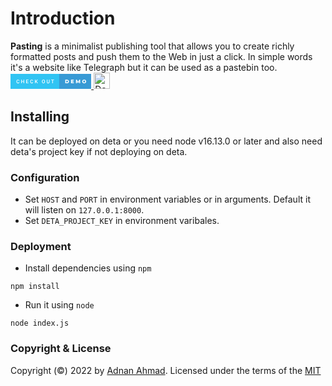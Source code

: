 <h1>Introduction</h1>
<p><b>Pasting</b> is a minimalist publishing tool that allows you to create richly formatted posts and push them to the Web in just a click.
In simple words it's a website like Telegraph but it can be used as a pastebin too.&nbsp;&nbsp;

<a href="https;//pasting.deta.dev">
    <svg xmlns="http://www.w3.org/2000/svg" height="24" viewBox="0 0 188.39999999999998 35"><rect class="svg__rect" x="0" y="0" width="115.61999999999999" height="35" fill="#31C4F3"/><rect class="svg__rect" x="113.61999999999999" y="0" width="74.78" height="35" fill="#389AD5"/><path class="svg__text" d="M13.95 18.19L13.95 18.19L13.95 17.39Q13.95 16.19 14.38 15.27Q14.80 14.35 15.60 13.85Q16.40 13.35 17.45 13.35L17.45 13.35Q18.86 13.35 19.73 14.12Q20.59 14.89 20.73 16.29L20.73 16.29L19.25 16.29Q19.14 15.37 18.71 14.96Q18.28 14.55 17.45 14.55L17.45 14.55Q16.48 14.55 15.97 15.26Q15.45 15.96 15.44 17.33L15.44 17.33L15.44 18.09Q15.44 19.47 15.93 20.20Q16.43 20.92 17.38 20.92L17.38 20.92Q18.25 20.92 18.69 20.53Q19.13 20.14 19.25 19.22L19.25 19.22L20.73 19.22Q20.60 20.59 19.72 21.35Q18.84 22.12 17.38 22.12L17.38 22.12Q16.36 22.12 15.59 21.63Q14.81 21.15 14.39 20.26Q13.97 19.37 13.95 18.19ZM26.52 22L25.04 22L25.04 13.47L26.52 13.47L26.52 17.02L30.34 17.02L30.34 13.47L31.81 13.47L31.81 22L30.34 22L30.34 18.21L26.52 18.21L26.52 22ZM42.13 22L36.55 22L36.55 13.47L42.09 13.47L42.09 14.66L38.04 14.66L38.04 17.02L41.54 17.02L41.54 18.19L38.04 18.19L38.04 20.82L42.13 20.82L42.13 22ZM46.06 18.19L46.06 18.19L46.06 17.39Q46.06 16.19 46.48 15.27Q46.91 14.35 47.71 13.85Q48.51 13.35 49.56 13.35L49.56 13.35Q50.97 13.35 51.83 14.12Q52.70 14.89 52.84 16.29L52.84 16.29L51.36 16.29Q51.25 15.37 50.82 14.96Q50.39 14.55 49.56 14.55L49.56 14.55Q48.59 14.55 48.08 15.26Q47.56 15.96 47.55 17.33L47.55 17.33L47.55 18.09Q47.55 19.47 48.04 20.20Q48.54 20.92 49.49 20.92L49.49 20.92Q50.36 20.92 50.80 20.53Q51.24 20.14 51.36 19.22L51.36 19.22L52.84 19.22Q52.71 20.59 51.83 21.35Q50.95 22.12 49.49 22.12L49.49 22.12Q48.47 22.12 47.69 21.63Q46.92 21.15 46.50 20.26Q46.07 19.37 46.06 18.19ZM58.63 22L57.15 22L57.15 13.47L58.63 13.47L58.63 17.47L59.45 16.46L61.95 13.47L63.74 13.47L60.57 17.25L63.92 22L62.16 22L59.60 18.31L58.63 19.34L58.63 22ZM73.41 18.00L73.41 18.00L73.41 17.52Q73.41 16.28 73.85 15.32Q74.29 14.37 75.10 13.86Q75.90 13.35 76.95 13.35Q77.99 13.35 78.80 13.85Q79.60 14.35 80.04 15.29Q80.48 16.23 80.49 17.48L80.49 17.48L80.49 17.96Q80.49 19.21 80.05 20.16Q79.62 21.10 78.81 21.61Q78.01 22.12 76.96 22.12L76.96 22.12Q75.92 22.12 75.11 21.61Q74.30 21.10 73.86 20.17Q73.41 19.23 73.41 18.00ZM74.89 17.46L74.89 17.96Q74.89 19.36 75.44 20.13Q75.99 20.90 76.96 20.90L76.96 20.90Q77.94 20.90 78.47 20.15Q79.00 19.40 79.00 17.96L79.00 17.96L79.00 17.51Q79.00 16.09 78.47 15.34Q77.93 14.58 76.95 14.58L76.95 14.58Q75.99 14.58 75.44 15.33Q74.90 16.09 74.89 17.46L74.89 17.46ZM84.82 19.16L84.82 19.16L84.82 13.47L86.29 13.47L86.29 19.18Q86.29 20.03 86.73 20.48Q87.16 20.93 88.00 20.93L88.00 20.93Q89.72 20.93 89.72 19.13L89.72 19.13L89.72 13.47L91.19 13.47L91.19 19.17Q91.19 20.53 90.32 21.32Q89.45 22.12 88.00 22.12L88.00 22.12Q86.54 22.12 85.68 21.33Q84.82 20.55 84.82 19.16ZM97.44 14.66L94.81 14.66L94.81 13.47L101.57 13.47L101.57 14.66L98.91 14.66L98.91 22L97.44 22L97.44 14.66Z" fill="#FFFFFF"/><path class="svg__text" d="M131.78 22L127.81 22L127.81 13.60L131.78 13.60Q133.16 13.60 134.23 14.12Q135.30 14.63 135.89 15.58Q136.47 16.53 136.47 17.80L136.47 17.80Q136.47 19.07 135.89 20.02Q135.30 20.97 134.23 21.48Q133.16 22 131.78 22L131.78 22ZM130.19 15.50L130.19 20.10L131.69 20.10Q132.76 20.10 133.42 19.49Q134.07 18.88 134.07 17.80L134.07 17.80Q134.07 16.72 133.42 16.11Q132.76 15.50 131.69 15.50L131.69 15.50L130.19 15.50ZM147.95 22L141.20 22L141.20 13.60L147.79 13.60L147.79 15.44L143.56 15.44L143.56 16.85L147.29 16.85L147.29 18.63L143.56 18.63L143.56 20.17L147.95 20.17L147.95 22ZM154.95 22L152.75 22L152.75 13.60L154.71 13.60L157.66 18.45L160.54 13.60L162.50 13.60L162.52 22L160.34 22L160.32 17.55L158.15 21.17L157.10 21.17L154.95 17.67L154.95 22ZM167.25 17.80L167.25 17.80Q167.25 16.55 167.86 15.55Q168.46 14.56 169.52 14.00Q170.59 13.43 171.92 13.43L171.92 13.43Q173.25 13.43 174.31 14.00Q175.37 14.56 175.98 15.55Q176.59 16.55 176.59 17.80L176.59 17.80Q176.59 19.05 175.98 20.04Q175.37 21.04 174.31 21.60Q173.25 22.17 171.92 22.17L171.92 22.17Q170.59 22.17 169.52 21.60Q168.46 21.04 167.86 20.04Q167.25 19.05 167.25 17.80ZM169.65 17.80L169.65 17.80Q169.65 18.51 169.95 19.05Q170.25 19.60 170.77 19.90Q171.28 20.20 171.92 20.20L171.92 20.20Q172.56 20.20 173.07 19.90Q173.59 19.60 173.89 19.05Q174.18 18.51 174.18 17.80L174.18 17.80Q174.18 17.09 173.89 16.54Q173.59 16 173.07 15.70Q172.56 15.40 171.92 15.40L171.92 15.40Q171.28 15.40 170.77 15.70Q170.25 16 169.95 16.54Q169.65 17.09 169.65 17.80Z" fill="#FFFFFF" x="126.61999999999999"/></svg>
</a>
<a href="https://go.deta.dev/deploy?repo=your-repo-url">
    <img src="https://button.deta.dev/1/svg" alt="Deploy" height="26">
</a>

## Installing
It can be deployed on deta or you need node v16.13.0 or later and also need deta's project key if not deploying on deta.

### Configuration
- Set `HOST` and `PORT` in environment variables or in arguments. Default it will listen on `127.0.0.1:8000`.
- Set `DETA_PROJECT_KEY` in environment varibales.

### Deployment
- Install dependencies using `npm`
```
npm install
```
- Run it using `node`
```
node index.js
```

### Copyright & License
Copyright (©) 2022 by [Adnan Ahmad](https://github.com/viperadnan-git).
Licensed under the terms of the [MIT](./LICENSE)